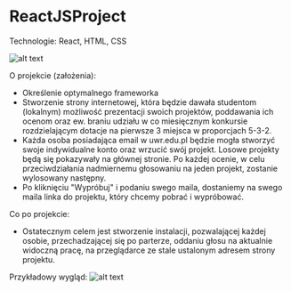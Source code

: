 # ReactJSProject

Technologie: React, HTML, CSS

![alt text](https://cdn-images-1.medium.com/max/2000/1*HSisLuifMO6KbLfPOKtLow.jpeg)

O projekcie (założenia):
* Określenie optymalnego frameworka
* Stworzenie strony internetowej, która będzie dawała studentom (lokalnym) możliwość prezentacji swoich projektów, poddawania ich ocenom oraz ew. braniu udziału w co miesięcznym konkursie rozdzielającym dotacje na pierwsze 3 miejsca w proporcjach 5-3-2. 
* Każda osoba posiadająca email w uwr.edu.pl będzie mogła stworzyć swoje indywidualne konto oraz wrzucić swój projekt. Losowe projekty będą się pokazywały na głównej stronie. Po każdej ocenie, w celu przeciwdziałania nadmiernemu głosowaniu na jeden projekt, zostanie wylosowany następny.
* Po kliknięciu "Wypróbuj" i podaniu swego maila, dostaniemy na swego maila linka do projektu, który chcemy pobrać i wypróbować.

Co po projekcie:
* Ostatecznym celem jest stworzenie instalacji, pozwalającej każdej osobie, przechadzającej się po parterze, oddaniu głosu na aktualnie widoczną pracę, na przeglądarce ze stale ustalonym adresem strony projektu.

Przykładowy wygląd:
![alt text](https://i.imgur.com/8oD1CyL.png)
